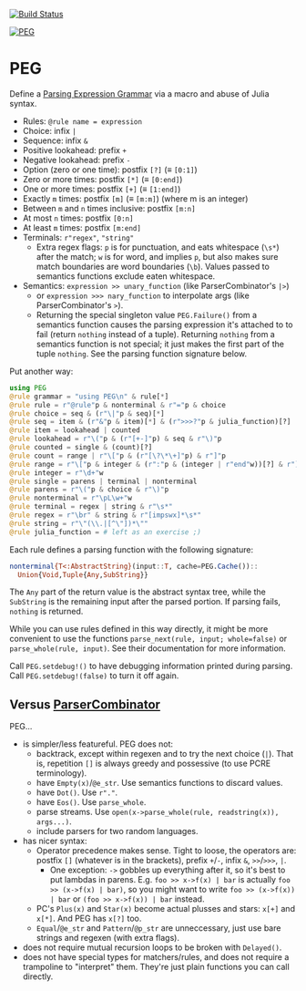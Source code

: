 [![Build Status](https://travis-ci.org/wdebeaum/PEG.jl.png)](https://travis-ci.org/wdebeaum/PEG.jl)

[![PEG](http://pkg.julialang.org/badges/PEG_0.5.svg)](http://pkg.julialang.org/?pkg=PEG&ver=0.5)

# PEG

Define a
[Parsing Expression Grammar](https://en.wikipedia.org/wiki/Parsing_expression_grammar)
via a macro and abuse of Julia syntax.

* Rules: `@rule name = expression`
* Choice: infix `|`
* Sequence: infix `&`
* Positive lookahead: prefix `+`
* Negative lookahead: prefix `-`
* Option (zero or one time): postfix `[?]` (≡ `[0:1]`)
* Zero or more times: postfix `[*]` (≡ `[0:end]`)
* One or more times: postfix `[+]` (≡ `[1:end]`)
* Exactly `m` times: postfix `[m]` (≡ `[m:m]`) (where m is an integer)
* Between `m` and `n` times inclusive: postfix `[m:n]`
* At most `n` times: postfix `[0:n]`
* At least `m` times: postfix `[m:end]`
* Terminals: `r"regex"`, `"string"`
  * Extra regex flags: `p` is for punctuation, and eats whitespace (`\s*`)
    after the match; `w` is for word, and implies `p`, but also makes sure
    match boundaries are word boundaries (`\b`). Values passed to semantics
    functions exclude eaten whitespace.
* Semantics: `expression >> unary_function` (like ParserCombinator's `|>`)
  * or `expression >>> nary_function` to interpolate args (like
    ParserCombinator's `>`).
  * Returning the special singleton value `PEG.Failure()` from a semantics
    function causes the parsing expression it's attached to to fail (return
    `nothing` instead of a tuple). Returning `nothing` from a semantics
    function is not special; it just makes the first part of the tuple
    `nothing`. See the parsing function signature below.

Put another way:

```julia
using PEG
@rule grammar = "using PEG\n" & rule[*]
@rule rule = r"@rule"p & nonterminal & r"="p & choice
@rule choice = seq & (r"\|"p & seq)[*]
@rule seq = item & (r"&"p & item)[*] & (r">>>?"p & julia_function)[?]
@rule item = lookahead | counted
@rule lookahead = r"\("p & (r"[+-]"p) & seq & r"\)"p
@rule counted = single & (count)[?]
@rule count = range | r"\["p & (r"[\?\*\+]"p) & r"]"p
@rule range = r"\["p & integer & (r":"p & (integer | r"end"w))[?] & r"]"p
@rule integer = r"\d+"w
@rule single = parens | terminal | nonterminal
@rule parens = r"\("p & choice & r"\)"p
@rule nonterminal = r"\pL\w+"w
@rule terminal = regex | string & r"\s*"
@rule regex = r"\br" & string & r"[impswx]*\s*"
@rule string = r"\"(\\.|[^\"])*\""
@rule julia_function = # left as an exercise ;)
```

Each rule defines a parsing function with the following signature:

```julia
nonterminal{T<:AbstractString}(input::T, cache=PEG.Cache())::
  Union{Void,Tuple{Any,SubString}}
```

The `Any` part of the return value is the abstract syntax tree, while the
`SubString` is the remaining input after the parsed portion. If parsing fails,
`nothing` is returned.

While you can use rules defined in this way directly, it might be more
convenient to use the functions `parse_next(rule, input; whole=false)` or
`parse_whole(rule, input)`. See their documentation for more information.

Call `PEG.setdebug!()` to have debugging information printed during parsing.
Call `PEG.setdebug!(false)` to turn it off again.

## Versus [ParserCombinator](https://github.com/andrewcooke/ParserCombinator.jl)

PEG...

* is simpler/less featureful. PEG does not:
  * backtrack, except within regexen and to try the next choice (`|`). That is,
    repetition `[]` is always greedy and possessive (to use PCRE terminology).
  * have `Empty(x)`/`@e_str`. Use semantics functions to discard values.
  * have `Dot()`. Use `r"."`.
  * have `Eos()`. Use `parse_whole`.
  * parse streams. Use `open(x->parse_whole(rule, readstring(x)), args...)`.
  * include parsers for two random languages.
* has nicer syntax:
  * Operator precedence makes sense. Tight to loose, the operators are: postfix
    `[]` (whatever is in the brackets), prefix `+`/`-`, infix `&`, `>>`/`>>>`,
    `|`.
    * One exception: `->` gobbles up everything after it, so it's best to
      put lambdas in parens. E.g. `foo >> x->f(x) | bar` is actually `foo >>
      (x->f(x) | bar)`, so you might want to write `foo >> (x->f(x)) | bar`
      or `(foo >> x->f(x)) | bar` instead.
  * PC's `Plus(x)` and `Star(x)` become actual plusses and stars: `x[+]` and
    `x[*]`. And PEG has `x[?]` too.
  * `Equal`/`@e_str` and `Pattern`/`@p_str` are unneccessary, just use bare
    strings and regexen (with extra flags).
* does not require mutual recursion loops to be broken with `Delayed()`.
* does not have special types for matchers/rules, and does not require a
  trampoline to "interpret" them. They're just plain functions you can call
  directly.

